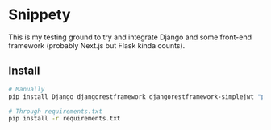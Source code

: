 # Snippety

This is my testing ground to try and integrate Django and some front-end framework (probably Next.js but Flask kinda counts).

## Install

```bash
# Manually
pip install Django djangorestframework djangorestframework-simplejwt "psycopg[binary,pool]"

# Through requirements.txt
pip install -r requirements.txt
```
